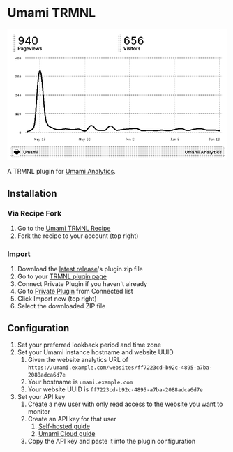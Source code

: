 # Umami TRMNL

![Graph with web pageview data and total pageviews and visitors at the top](screen.png)

A TRMNL plugin for [Umami Analytics](https://umami.is).

## Installation

### Via Recipe Fork

1. Go to the [Umami TRMNL Recipe](https://usetrmnl.com/recipes/25370/install)
2. Fork the recipe to your account (top right)

### Import

1. Download the [latest release](https://github.com/nicell/trmnl-umami/releases)'s plugin.zip file
2. Go to your [TRMNL plugin page](https://usetrmnl.com/plugins)
3. Connect Private Plugin if you haven't already
4. Go to [Private Plugin](https://usetrmnl.com/plugin_settings?keyname=private_plugin) from Connected list
5. Click Import new (top right)
6. Select the downloaded ZIP file

## Configuration

1. Set your preferred lookback period and time zone
2. Set your Umami instance hostname and website UUID
   1. Given the website analytics URL of `https://umami.example.com/websites/ff7223cd-b92c-4895-a7ba-2088adca6d7e`
   2. Your hostname is `umami.example.com`
   3. Your website UUID is `ff7223cd-b92c-4895-a7ba-2088adca6d7e`
3. Set your API key
   1.  Create a new user with only read access to the website you want to monitor
   2.  Create an API key for that user
       1.  [Self-hosted guide](https://umami.is/docs/api/authentication)
       2.  [Umami Cloud guide](https://umami.is/docs/cloud/api-key)
   3.  Copy the API key and paste it into the plugin configuration
